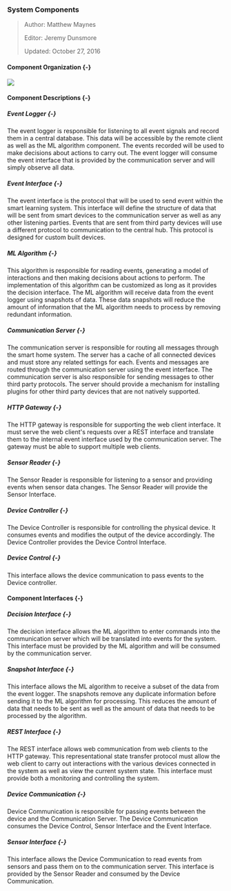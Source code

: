 ### System Components

> Author: Matthew Maynes
>
> Editor: Jeremy Dunsmore
>
> Updated: October 27, 2016

#### Component Organization {-}

![](./uml/SystemComponents.png)

#### Component Descriptions {-}

##### Event Logger {-}

The event logger is responsible for listening to all event signals and record them in a central
database. This data will be accessible by the remote client as well as the ML algorithm component.
The events recorded will be used to make decisions about actions to carry out. The event logger
will consume the event interface that is provided by the communication server and will simply
observe all data.

##### Event Interface {-}

The event interface is the protocol that will be used to send event within the smart learning
system. This interface will define the structure of data that will be sent from smart devices to
the communication server as well as any other listening parties. Events that are sent from third
party devices will use a different protocol to communication to the central hub. This protocol is
designed for custom built devices.

##### ML Algorithm {-}

This algorithm is responsible for reading events, generating a model of interactions and then
making decisions about actions to perform. The implementation of this algorithm can be customized
as long as it provides the decision interface. The ML algorithm will receive data from the
event logger using snapshots of data. These data snapshots will reduce the amount of information
that the ML algorithm needs to process by removing redundant information.

##### Communication Server {-}

The communication server is responsible for routing all messages through the smart home system.
The server has a cache of all connected devices and must store any related settings for each.
Events and messages are routed through the communication server using the event interface. The
communication server is also responsible for sending messages to other third party protocols.
The server should provide a mechanism for installing plugins for other third party devices that
are not natively supported.

##### HTTP Gateway {-}

The HTTP gateway is responsible for supporting the web client interface. It must serve the web
client's requests over a REST interface and translate them to the internal event interface used
by the communication server. The gateway must be able to support multiple web clients.

##### Sensor Reader {-}

The Sensor Reader is responsible for listening to a sensor and providing 
events when sensor data changes. The Sensor Reader will provide the Sensor Interface.

##### Device Controller {-}

The Device Controller is responsible for controlling the physical device. It consumes events
and modifies the output of the device accordingly. The Device Controller provides the Device 
Control Interface.

##### Device Control {-}

This interface allows the device communication to pass events to the Device controller.

#### Component Interfaces {-}

##### Decision Interface {-}

The decision interface allows the ML algorithm to enter commands into the communication server
which will be translated into events for the system. This interface must be provided by the ML
algorithm and will be consumed by the communication server.

##### Snapshot Interface {-}

This interface allows the ML algorithm to receive a subset of the data from the event logger.
The snapshots remove any duplicate information before sending it to the ML algorithm for
processing. This reduces the amount of data that needs to be sent as well as the amount of data
that needs to be processed by the algorithm.

##### REST Interface {-}

The REST interface allows web communication from web clients to the HTTP gateway. This
representational state transfer protocol must allow the web client to carry out interactions
with the various devices connected in the system as well as view the current system state. This
interface must provide both a monitoring and controlling the system.

##### Device Communication {-}

Device Communication is responsible for passing events between the device and 
the Communication Server. The Device Communication consumes the Device Control, Sensor Interface
and the Event Interface.

##### Sensor Interface {-}

This interface allows the Device Communication to read events from sensors and 
pass them on to the communication server. This interface is provided by the
Sensor Reader and consumed by the Device Communication.


